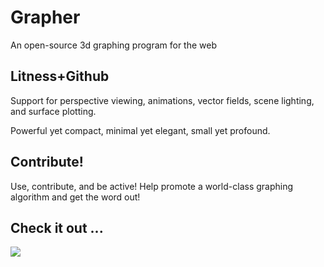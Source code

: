 # Grapher

An open-source 3d graphing program for the web


## Litness+Github

Support for perspective viewing, animations, vector fields, scene lighting, and surface plotting.

Powerful yet compact, minimal yet elegant, small yet profound.


## Contribute!

Use, contribute, and be active! Help promote a world-class graphing algorithm and get the word out!

## Check it out ...

<img src="https://i.ibb.co/Lx8f9nZ/Vector-Field.png" />
